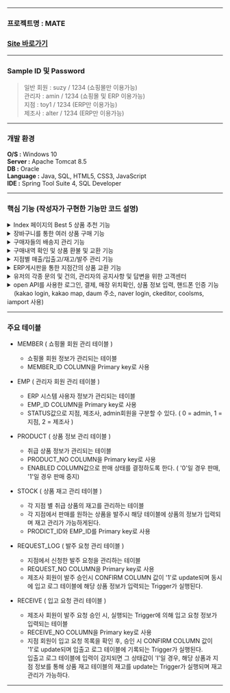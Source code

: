 ----------------------
### 프로젝트명 : MATE
### [Site 바로가기](park.jh92.kro.kr/mate)
----------------------

### Sample ID 및 Password
> 일반 회원 : suzy / 1234 (쇼핑몰만 이용가능) <br>
> 관리자 : amin / 1234 (쇼핑몰 및 ERP 이용가능) <br>
> 지점 : toy1 / 1234 (ERP만 이용가능) <br>
> 제조사 : alter / 1234 (ERP만 이용가능) <br>

--- 

### 개발 환경
**O/S :** Windows 10 <br>
**Server :** Apache Tomcat 8.5 <br>
**DB :** Oracle <br>
**Language :** Java, SQL, HTML5, CSS3, JavaScript <br>
**IDE :** Spring Tool Suite 4, SQL Developer <br>

---

### 핵심 기능 (작성자가 구현한 기능만 코드 설명)
<details><summary>Index 페이지의 Best 5 상품 추천 기능</summary><div markdown="1">
	
```html
	<div class="content-div">
		<div class="blur-div first-div best-div"></div>
		<div class="main-div best-div"></div>
		<div class="blur-div second-div best-div"></div>
		<div class="blur-div third-div best-div"></div>
	</div>

```
```javascript

	/* ajax를 통해 구매량이 가장 많은 상위 5개의 상품 이미지를 가져온다. */
	$(function(){
		$.ajax({
			url: "${pageContext.request.contextPath}/product/getBest.do",
			method: "get",
			dataType: "json",
			success:function(data){
				$(data).each(function(i, map){
					console.log(map);
					var html = "<div class='img-div img-none' id='bestImg-" + i + "'>";
					html += '<img class="bestImgs" data-id="'+map.productNo+'" src="${pageContext.request.contextPath}/resources/upload/mainimages/' + map.renamedFilename + '" alt="" />';
					html += "</div>";
					console.log(html);
					$(".content-div").after(html);
				});
				startPlayM(data.length);
				startPlay1(data.length);
				startPlay2(data.length);
				startPlay3(data.length);
			},
			error: function(xhr, status, err){
				console.log(xhr, status, err);
			}
		});
	});

	/* 각 div 마다 다른 상품을 보여주고, 5초마다 사진이 변경된다. */
	var startPlayM = function(i){
		var cnt = 1;
		$(".main-div").html($("#bestImg-"+ (cnt-1)).html());
		playM = setInterval(function() {
			$(".main-div").html($("#bestImg-"+cnt).html());
			if(cnt < i-1)cnt++;
			else cnt = 0;
		}, 5000);
	}
	var startPlay1 = function(i){
		var cnt = 0;
		$(".first-div").html($("#bestImg-"+ (i-1)).html());
		play1 = setInterval(function() {
			$(".first-div").html($("#bestImg-"+cnt).html());
			if(cnt < i-1)cnt++;
			else cnt = 0;
		}, 5000);
	}
	var startPlay2 = function(i){
		var cnt = 2;
		$(".second-div").html($("#bestImg-"+ (cnt-1)).html());
		play2 = setInterval(function() {
			$(".second-div").html($("#bestImg-"+cnt).html());
			if(cnt < i-1)cnt++;
			else cnt = 0;
		}, 5000);
	}
	var startPlay3 = function(i){
		var cnt = 3;
		$(".third-div").html($("#bestImg-"+ (cnt-1)).html());
		play3 = setInterval(function() {
			$(".third-div").html($("#bestImg-"+cnt).html());
			if(cnt < i-1)cnt++;
			else cnt = 0;
		}, 5000);
	}
	var stopPlay = function() {
		clearInterval(playM);
		clearInterval(play1);
		clearInterval(play2);
		clearInterval(play3);
	};

	/* div에 표시된 사진에 마우스를 hover시 사진이 변경이 멈추고, hover 종료시 다시 사진이 변경되게 된다. */
	$(function(){
		$(".best-div").hover(function(){
			console.log("stop");
			stopPlay();
		},function(){
			console.log("start");
			startPlayM(15);
			startPlay1(15);
			startPlay2(15);
			startPlay3(15);
		});

		$(".best-div").click(function(){
			var productNo = $(this).find("img").data("id");
			//console.log(productNo);
			location.href = '${pageContext.request.contextPath}/product/productDetail.do?productNo='+productNo;
		});
	});

```

</div>
</details>

<details><summary>장바구니를 통한 여러 상품 구매 기능</summary><div markdown="1">
	
> 상품 상세 페이지를 통해 상품을 장바구니에 담은 후
> 장바구니에서 구매 할 상품의 체크박스를 선택하고 구매하기 버튼 클릭 시
> 선택된 상품을 JSON과 ajax를 통해 한번에 구매가능하다.	

```javascript

	/* 선택된 상품 번호와 상품 수량을 배열로 만든다. */
	var param=[];
	$productNos.each(function(i, productNo){
		var dataId = $(productNo).data("id");
		var amount = null;
		$productAmounts.each(function(i, ProductAmount){
			if(dataId == $(ProductAmount).data("id")) amount = $(ProductAmount).val();
		});
		var data = {
			addressName : $("#hidden-addr").val(),
			productNo : $(productNo).val(),
			amount : amount,
			memberId : '${loginMember.memberId}'
		};
		param.push(data);
	});
	
	/* 생성된 상품 배열을 JSON문자열로 변환하여 ajax를 통해 서버로 전송 */
	var jsonParam = JSON.stringify(param);
	
	$.ajax({
		url : "${pageContext.request.contextPath}/product/purchaseProducts.do",
		type : "POST",
		data : {jsonParam : jsonParam},
		dataType : "json",
		success : function(data){
			if(data.result > 0){
				//카카오페이
				openKakao(data.purchaseNo);
				location.href = '${pageContext.request.contextPath}/member/myPage.do';
			}
			else{
				alert("상품구매에 오류가 발생하였습니다. 다시 진행해주세요.");
				history.go(0);
			}
		},
		error : function(xhr, status, err){
			console.log(xhr, status, err);
		}
	});

```
	
```java

	@ResponseBody
	@PostMapping("/purchaseProducts.do")
	public Map<String, Object> purchaseProducts(@RequestParam("jsonParam") String jsonParam) {
		
		//받아온 JSON문자열을 JSON배열로 변환
		JSONArray array = JSONArray.fromObject(jsonParam);
		
		List<Map<String, Object>> params = new ArrayList<>();
		
		//JSON배열을 map객체로 
		for(int i = 0; i < array.size(); i++) {
			JSONObject jObj = (JSONObject)array.get(i);
			Map<String, Object> map = new HashMap<>();
			map.put("addressName", jObj.get("addressName"));
			map.put("productNo", jObj.get("productNo"));
			map.put("amount", jObj.get("amount"));
			map.put("memberId", jObj.get("memberId"));
			
			params.add(map);
		}
		
		log.debug("params@controller = {}", params);
		
		int result = productService.purchaseProducts(params);
		
		Map<String, Object> map = new HashMap<>();
		map.put("result", result);
		map.put("purchaseNo", params.get(0).get("purchaseNo"));
		
		return map;
	}

```

</div>
</details>

<details><summary>구매자들의 배송지 관리 기능</summary><div markdown="1">

```html
<!-- 배송지 선택하기 버튼 클릭시 나타나는 모달창 -->
<div class="modal" id="address-modal">
	<div class="modal-section">
		<div class="modal-head">
			<a href="javascript:closeAddressModal();" class="modal-close">X</a>
			<p class="modal-title">배송지를 선택 해주세요.</p>
		</div>
		<div class="modal-body">
			<table id="address-tbl">
				
			</table>
			<input type="button" value="배송지 생성하기" onclick="openAddressEnrollModal();"/>
		</div>
		<div class="modal-footer">
			<input class="modal-cancel modal-btn" type="button" value="취소" onclick="closeAddressModal();"/>
			<input class="modal-submit modal-btn" type="submit" value="선택" onclick="selectAddress();"/>
		</div>

	</div>
</div>

<!-- 새로운 배송지 생성시 나타나는 모달창 -->
<div class="modal" id="addressEnroll-modal">
	<div class="modal-section">
		<div class="modal-head">
			<a href="javascript:closeAddressEnrollModal();" class="modal-close">X</a>
			<p class="modal-title">새로운 배송지 정보를 입력해주세요.</p>
		</div>
		<div class="modal-body">
		
		<div id="container-addr">
			<div class="form-row">
			    <div class="form-group col-md-6">
			      <label for="inputEmail4">배송지 명</label>
			      <input type="text" class="form-control addressEnrollInput" id="addressName" name="addressName" required>
			      <span class="guide ok">이 배송지명은 사용가능합니다.</span>
				  <span class="guide error">이 배송지명은 사용할 수 없습니다.</span>
				  <input type="hidden" id="nameValid" value="0" />
			    </div>
			    <div class="form-group col-md-6">
			      <label for="inputPassword4">회원 ID</label>
			      <input type="text" class="form-control addressEnrollInput" id="memberId" value="${ loginMember.memberId }" readonly>
			    </div>
		    </div>
			<div class="form-row">
			    <div class="form-group col-md-6">
			      <label for="inputEmail4">수취인 성명</label>
			      <input type="text" class="form-control addressEnrollInput" id="receiverName" required >
			    </div>
			    <div class="form-group col-md-6">
			      <label for="inputPassword4">수취인 연락처</label>
			      <input type="text" class="form-control addressEnrollInput" id="receiverPhone" oninput="this.value = this.value.replace(/[^0-9.]/g, '').replace(/(\..*)\./g, '$1');" required >
			    </div>
		    </div>
		    
		    <div class="form-group">
				<button type="button" class="btn btn-default" onclick="execPostCode();"><i class="fa fa-search"></i> 우편번호 찾기</button> 	
		    	<input class="form-control addressEnrollInput" style="width: 40%; display: inline;" 
		    	 	   name="addr1" 
		    	 	   id="addr1" type="text" readonly required>
			</div>
			<div class="form-group">
			    <label for="addr2">도로명 주소</label>
				<input class="form-control addressEnrollInput" style="top: 5px;" 
					   name="addr2" id="addr2" type="text" readonly required/>
		    </div>
			<div class="form-group">
			    <label for="addr3">상세 주소</label>
				<input class="form-control addressEnrollInput" 
					   placeholder="상세주소를 입력해주세요." 
					   name="addr3" id="addr3" type="text" required/>
		    </div>
		</div>
	
		</div>
		<div class="modal-footer">
			<input class="modal-cancel modal-btn" type="button" value="취소" onclick="closeAddressEnrollModal();"/>
			<input class="modal-submit modal-btn" type="submit" value="등록" onclick="addressEnroll();"/>
		</div>

	</div>
</div>
```

```javascript
//주소 선택 모달 실행시
function openAddressModal(){	
	var memberId = "${loginMember.memberId}";
	var html = "<tr><th>#</th><th>배송지명</th><th>수취인명</th><th>수취인 전화번호</th><th>우편번호</th><th>배송지 주소</th><th>배송지 상세주소</th><th>배송지 생성일</th><th>삭제</th></tr>";
	$.ajax({
		url : "${ pageContext.request.contextPath}/member/selectMemberAddress.do",
		data : {
			memberId : memberId
		},
		method : "GET",
		dataType : "json",
		success : function(data){
			console.log(data);
			
			if(data.length != 0){
				$(data).each(function(i, addr){
					var stillUtc = moment.utc(addr.regDate).toDate();
					html += "<tr>"
						  + "<td><input type='radio' name='address-radio'/>"
						  + "<td class='addrName'>" + addr.addressName + "</td>"
						  + "<td class='receiverName'>" + addr.receiverName + "</td>"
						  + "<td class='receiverPhone'>" + addr.receiverPhone + "</td>"
						  + "<td>" + addr.addr1 + "</td>"
						  + "<td class='addr2'>" + addr.addr2 + "</td>"
						  + "<td class='addr3'>" + addr.addr3 + "</td>"
						  + "<td>" + moment(stillUtc).local().format('YYYY-MM-DD') + "</td>"
						  + "<td><input class='delete-btn' type='button' value='X' onclick='deleteAddress(\"" + addr.addressName + "\");' /></td>"
						  + "</tr>";
				});
			}
			else{
				html += "<tr>"


					  + "<td colspan='9'>등록된 배송지가 없습니다. 새로운 배송지를 등록해주세요.</td>"


					  + "</tr>";
				
			}
			
			$("#address-tbl").append(html);
		},
		error : function(xhr, status, err){
			console.log(xhr,status,err);
		}
	});
	
	$("#address-modal").fadeIn(250);
}

//주소 선택 모달 종료시
function closeAddressModal(){
	$("#address-modal").fadeOut(250);
	$("#address-tbl").html("");
}

//주소 생성 모달 실행시
function openAddressEnrollModal(){
	closeAddressModal();
	$("#addressEnroll-modal").fadeIn(250);
}

//주소 생성 모달 종료시
function closeAddressEnrollModal(){
	$("#addressEnroll-modal").fadeOut(250);
	openAddressModal();
	$("#addressName").val("");
	$("#receiverName").val("");
	$("#receiverPhone").val("");
	$("#addr1").val("");
	$("#addr2").val("");
	$("#addr3").val("");
	$("#nameValid").val(0);
	$(".guide").hide();
}

//주소 생성시 주소명 검사
$("#addressName").keyup(function(){
	var $this = $(this);

	if($this.val().length < 1){
		$(".guide").hide();
		$("#nameValid").val(0);
		return;
	}
	
	$.ajax({
		url : "${ pageContext.request.contextPath }/member/checkAddressName.do",
		data : {
			memberId : "${loginMember.memberId}",
			addressName : $this.val()
		},
		method : "GET",
		dataType : "json",
		success : function(data){
			console.log(data);
			var $ok = $(".guide.ok");
			var $error = $(".guide.error");
			var $nameValid = $("#nameValid");
	
			if(data.isAvailable){
				$ok.show();
				$error.hide();
				$nameValid.val(1);
			}
			else{
				$ok.hide();
				$error.show();
				$nameValid.val(0);
			}
			
		},
		error : function(xhr, status, err){
			console.log("처리실패!");
			console.log(xhr);
			console.log(status);
			console.log(err);
		}
	});

});

//ajax를 통한 주소 생성
function addressEnroll(){
	var flag = 0;
	$(".addressEnrollInput").each(function(i, input){
		if($(input).val() == null || $(input).val() == "") {
			alert("모든 항목을 입력해주세요.");
			flag++;
		}
	});
	if(flag > 0) return false;
	if(/^[0-9]{11,11}$/.test($("#receiverPhone").val()) == false){
		alert("전화번호는 숫자 11자를 입력해야합니다.");
		return false;
	}
	if($("#nameValid").val() == 0) flag++;
	
	if(flag > 0) return;

	var data = {
		memberId : $("#memberId").val(),
		addressName : $("#addressName").val(),
		receiverName : $("#receiverName").val(),
		receiverPhone : $("#receiverPhone").val(),
		addr1 : $("#addr1").val(),
		addr2 : $("#addr2").val(),
		addr3 : $("#addr3").val(),
	};
	$.ajax({
		url : "${ pageContext.request.contextPath}/member/addressEnroll.do",
		data : data,
		method : "POST",
		dataType : "json",
		success : function(data){
			if(data){
				alert("배송지 등록이 완료되었습니다.");
				closeAddressEnrollModal();
			}
			else{
				alert("배송지 등록이 실패하였습니다. 다시 등록해주세요.");
			}
		},
		error : function(xhr, status, err){
			console.log(xhr, status, err);
		}
	});
}

//ajax를 통한 주소 삭제
function deleteAddress(addressName){
	$.ajax({
		url: '${pageContext.request.contextPath}/member/deleteAddress.do',
		method: 'POST',
		data: {
			memberId: '${loginMember.memberId}',
			addressName: addressName
		},
		dataType: 'json',
		success: function(data){
			alert(data.msg);
			closeAddressModal();
			openAddressModal();
		},
		error: function(xhr, status, err){
			console.log(xhr, status, err);
		}
	});
}
```

</div>
</details>

<details><summary>구매내역 확인 및 상품 환불 및 교환 기능</summary><div markdown="1">
</div>
</details>

<details><summary>지점별 매출/입출고/재고/발주 관리 기능</summary><div markdown="1">
</div>
</details>

<details><summary>ERP게시판을 통한 지점간의 상품 교환 기능</summary><div markdown="1">
</div>
</details>

<details><summary>유저의 각종 문의 및 건의, 관리자의 공지사항 및 답변을 위한 고객센터</summary><div markdown="1">
</div>
</details>

<details><summary>open API를 사용한 로그인, 결제, 매장 위치확인, 상품 정보 입력, 핸드폰 인증 기능 <br>&nbsp;&nbsp;&nbsp;
  (kakao login, kakao map, daum 주소, naver login, ckeditor, coolsms, iamport 사용)</summary><div markdown="1">
</div>
</details>
  
---

### 주요 테이블  
  
+ MEMBER ( 쇼핑몰 회원 관리 테이블 )
  + 쇼핑몰 회원 정보가 관리되는 테이블
  + MEMBER_ID COLUMN을 Primary key로 사용
  
+ EMP ( 관리자 회원 관리 테이블 )
  + ERP 시스템 사용자 정보가 관리되는 테이블
  + EMP_ID COLUMN을 Primary key로 사용
  + STATUS값으로 지점, 제조사, admin회원을 구분할 수 있다. ( 0 = admin, 1 = 지점, 2 = 제조사 )
  
+ PRODUCT ( 상품 정보 관리 테이블 )
  + 취급 상품 정보가 관리되는 테이블
  + PRODUCT_NO COLUMN을 Primary key로 사용
  + ENABLED COLUMN값으로 판매 상태를 결정하도록 한다. ( '0'일 경우 판매, '1'일 경우 판매 중지)
  
+ STOCK ( 상품 재고 관리 테이블 )
  + 각 지점 별 취급 상품의 재고를 관리하는 테이블
  + 각 지점에서 판매를 원하는 상품을 발주시 해당 테이블에 상품의 정보가 입력되며 재고 관리가 가능하게된다.
  + PRODICT_ID와 EMP_ID를 Primary key로 사용
  
+ REQUEST_LOG ( 발주 요청 관리 테이블 )
  + 지점에서 신청한 발주 요청을 관리하는 테이블
  + REQUEST_NO COLUMN을 Primary key로 사용
  + 제조사 회원이 발주 승인시 CONFIRM COLUMN 값이 '1'로 update되며 동시에 입고 로그 테이블에 해당 상품 정보가 입력되는 Trigger가 실행된다.
 
+ RECEIVE ( 입고 요청 관리 테이블 )
  + 제조사 회원이 발주 요청 승인 시, 실행되는 Trigger에 의해 입고 요청 정보가 입력되는 테이블
  + RECEIVE_NO COLUMN을 Primary key로 사용
  + 지점 회원이 입고 요청 목록을 확인 후, 승인 시 CONFIRM COLUMN 값이 '1'로 update되며 입출고 로그 테이블에 기록되는 Trigger가 실행된다.   
   입출고 로그 테이블에 입력이 감지되면 그 상태값이 'I'일 경우, 해당 상품과 지점 정보를 통해 상품 재고 테이블의 재고를 update는 Trigger가 실행되며 재고 관리가 가능하다.
  
--- 


